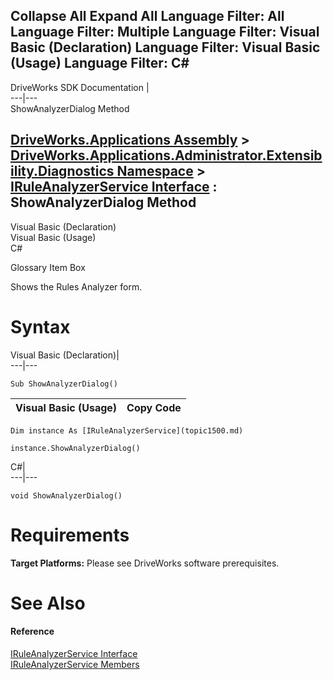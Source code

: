        

 Collapse All Expand All  Language Filter: All  Language Filter: Multiple  Language Filter: Visual Basic (Declaration) Language Filter: Visual Basic (Usage) Language Filter: C#  
---  
DriveWorks SDK Documentation  |   
---|---  
ShowAnalyzerDialog Method   
  
[DriveWorks.Applications Assembly](topic13.md) > [DriveWorks.Applications.Administrator.Extensibility.Diagnostics Namespace](topic1498.md) > [IRuleAnalyzerService Interface](topic1500.md) : ShowAnalyzerDialog Method  
---  
  
Visual Basic (Declaration)    
Visual Basic (Usage)    
C# 

Glossary Item Box

Shows the Rules Analyzer form. 

# Syntax

Visual Basic (Declaration)|   
---|---  
      
    
    Sub ShowAnalyzerDialog()   
  
Visual Basic (Usage)| Copy Code  
---|---  
      
    
    Dim instance As [IRuleAnalyzerService](topic1500.md)
     
    instance.ShowAnalyzerDialog()  
  
C#|   
---|---  
      
    
    void ShowAnalyzerDialog()  
  
# Requirements

**Target Platforms:** Please see DriveWorks software prerequisites.

# See Also

#### Reference

[IRuleAnalyzerService Interface](topic1500.md)   
[IRuleAnalyzerService Members](topic1501.md)


